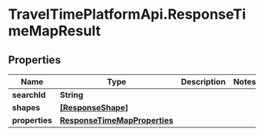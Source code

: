 # TravelTimePlatformApi.ResponseTimeMapResult

## Properties
Name | Type | Description | Notes
------------ | ------------- | ------------- | -------------
**searchId** | **String** |  | 
**shapes** | [**[ResponseShape]**](ResponseShape.md) |  | 
**properties** | [**ResponseTimeMapProperties**](ResponseTimeMapProperties.md) |  | 



